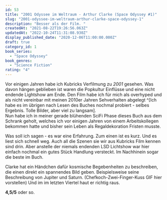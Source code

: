 ```yaml
---
id: 53
title: "2001 Odyssee im Weltraum - Arthur Clarke (Space Odyssey #1)"
slug: "2001-odyssee-im-weltraum-arthur-clarke-space-odyssey-1"
description: "Besser als der Film. "
createdAt: "2021-08-22T19:26:56.063Z"
updatedAt: "2022-10-24T11:31:08.930Z"
display_published_date: "2020-12-06T11:00:00.000Z"
draft: true
category_id: 1
book_series:
  - "Space Odyssey"
book_genres:
  - "Science Fiction"
rating: "4"
---
```


Vor einigen Jahren habe ich Kubricks Verfilmung zu *2001* gesehen. Was davon hängen geblieben ist waren die Popkultur Einflüsse und eine nicht endende Lightshow am Ende. Den Film habe ich für mich als overhyped und als nicht vereinbar mit meinen 2010er Jahren Sehverhalten abgelegt ^[Ich habe es im übrigen nach Lesen des Buches nochmal probiert - selbes Ergebnis. Tolle Bilder, aber viel zu langsam].\
Nun habe ich in meiner gerade blühenden SciFi Phase dieses Buch aus dem Schrank geholt, welches ich vor einigen Jahren von einem Arbeitskollegen bekommen hatte und bisher sein Leben als Regaldekoration Fristen musste.

Was soll ich sagen - es war eine Erfahrung. Zum einen ist es kurz. Und es liest sich schnell weg. Auch all die Szenen sie wir aus Kubricks Film kennen sind drin. Aber anstelle der niemals endenden LSD Lichtshow war hier einfach nochmal ein gutes Stück Handlung versteckt. Im Nachhinein sogar die beste im Buch.

Clarke hat ein Händchen dafür kosmische Begebenheiten zu beschreiben, die einen direkt ein spannendes Bild geben. Beispielsweise seine Beschreibung von Jupiter und Saturn. (Chefkoch-Zwei-Finger-Kuss GIF hier vorstellen) Und im im letzten Viertel haut er richtig raus.

**4,5/5** oder so.